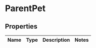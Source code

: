 

# ParentPet


## Properties

| Name | Type | Description | Notes |
|------------ | ------------- | ------------- | -------------|


